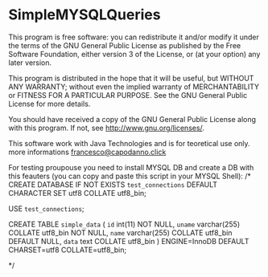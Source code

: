 # SimpleMYSQLQueries
This program is free software: you can redistribute it and/or modify
it under the terms of the GNU General Public License as published by
the Free Software Foundation, either version 3 of the License, or
(at your option) any later version.

This program is distributed in the hope that it will be useful,
but WITHOUT ANY WARRANTY; without even the implied warranty of
MERCHANTABILITY or FITNESS FOR A PARTICULAR PURPOSE.  See the
GNU General Public License for more details.

You should have received a copy of the GNU General Public License
along with this program.  If not, see <http://www.gnu.org/licenses/>.


This software work with Java Technologies and is for teoretical use only.
more informations francesco@capodanno.click

For testing proupouse you need to install MYSQL DB and create a DB with this feauters (you can copy and paste this script in your MYSQL Shell):
/*
CREATE DATABASE IF NOT EXISTS `test_connections` DEFAULT CHARACTER SET utf8 COLLATE utf8_bin;

USE `test_connections`;

CREATE TABLE `simple_data` (
  `id` int(11) NOT NULL,
  `uname` varchar(255) COLLATE utf8_bin NOT NULL,
  `name` varchar(255) COLLATE utf8_bin DEFAULT NULL,
  `data` text COLLATE utf8_bin
) ENGINE=InnoDB DEFAULT CHARSET=utf8 COLLATE=utf8_bin;

*/
